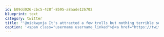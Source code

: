 ```yaml
---
id: b09dd026-cbc5-428f-8595-a8aade126702
blueprint: text
category: twitter
title: "'@nickwynja It's attracted a few trolls but nothing terrible so far."
caption: '<span class="username username_linked">@<a href="https://twitter.com/nickwynja" title="Nick Wynja">nickwynja</a></span> It''s attracted a few trolls but nothing terrible so far.'
---
```


